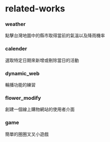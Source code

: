 # related-works

### weather
點擊台灣地圖中的縣市取得當前的氣溫以及降雨機率

### calender
選取特定日期來新增或刪除當日的活動

### dynamic_web
輪播功能的練習

### flower_modify
創建一個線上購物網站的使用者介面

### game
簡單的圈圈叉叉小遊戲
